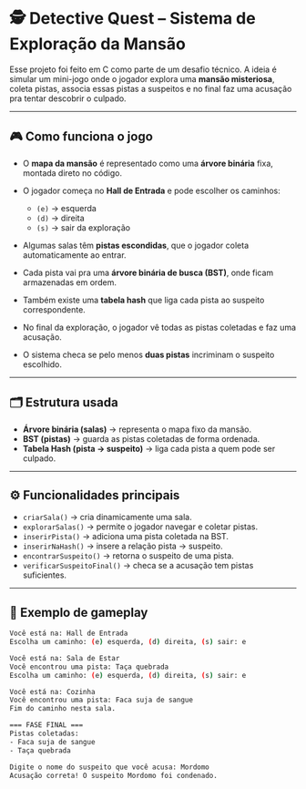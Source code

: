 # 🕵️ Detective Quest – Sistema de Exploração da Mansão

Esse projeto foi feito em C como parte de um desafio técnico. A ideia é simular um mini-jogo onde o jogador explora uma **mansão misteriosa**, coleta pistas, associa essas pistas a suspeitos e no final faz uma acusação pra tentar descobrir o culpado.  

---

## 🎮 Como funciona o jogo

- O **mapa da mansão** é representado como uma **árvore binária** fixa, montada direto no código.  
- O jogador começa no **Hall de Entrada** e pode escolher os caminhos:
  - `(e)` → esquerda  
  - `(d)` → direita  
  - `(s)` → sair da exploração  

- Algumas salas têm **pistas escondidas**, que o jogador coleta automaticamente ao entrar.  
- Cada pista vai pra uma **árvore binária de busca (BST)**, onde ficam armazenadas em ordem.  
- Também existe uma **tabela hash** que liga cada pista ao suspeito correspondente.  
- No final da exploração, o jogador vê todas as pistas coletadas e faz uma acusação.  
- O sistema checa se pelo menos **duas pistas** incriminam o suspeito escolhido.  

---

## 🗂️ Estrutura usada

- **Árvore binária (salas)** → representa o mapa fixo da mansão.  
- **BST (pistas)** → guarda as pistas coletadas de forma ordenada.  
- **Tabela Hash (pista → suspeito)** → liga cada pista a quem pode ser culpado.  

---

## ⚙️ Funcionalidades principais

- `criarSala()` → cria dinamicamente uma sala.  
- `explorarSalas()` → permite o jogador navegar e coletar pistas.  
- `inserirPista()` → adiciona uma pista coletada na BST.  
- `inserirNaHash()` → insere a relação pista → suspeito.  
- `encontrarSuspeito()` → retorna o suspeito de uma pista.  
- `verificarSuspeitoFinal()` → checa se a acusação tem pistas suficientes.  

---

## 📖 Exemplo de gameplay

```bash
Você está na: Hall de Entrada
Escolha um caminho: (e) esquerda, (d) direita, (s) sair: e

Você está na: Sala de Estar
Você encontrou uma pista: Taça quebrada
Escolha um caminho: (e) esquerda, (d) direita, (s) sair: e

Você está na: Cozinha
Você encontrou uma pista: Faca suja de sangue
Fim do caminho nesta sala.

=== FASE FINAL ===
Pistas coletadas:
- Faca suja de sangue
- Taça quebrada

Digite o nome do suspeito que você acusa: Mordomo
Acusação correta! O suspeito Mordomo foi condenado.
